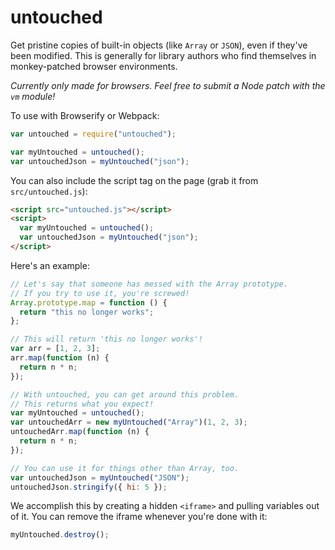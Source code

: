 # untouched

Get pristine copies of built-in objects (like `Array` or `JSON`), even if they've been modified. This is generally for library authors who find themselves in monkey-patched browser environments.

_Currently only made for browsers. Feel free to submit a Node patch with the `vm` module!_

To use with Browserify or Webpack:

```js
var untouched = require("untouched");

var myUntouched = untouched();
var untouchedJson = myUntouched("json");
```

You can also include the script tag on the page (grab it from `src/untouched.js`):

```html
<script src="untouched.js"></script>
<script>
  var myUntouched = untouched();
  var untouchedJson = myUntouched("json");
</script>
```

Here's an example:

```js
// Let's say that someone has messed with the Array prototype.
// If you try to use it, you're screwed!
Array.prototype.map = function () {
  return "this no longer works";
};

// This will return 'this no longer works'!
var arr = [1, 2, 3];
arr.map(function (n) {
  return n * n;
});

// With untouched, you can get around this problem.
// This returns what you expect!
var myUntouched = untouched();
var untouchedArr = new myUntouched("Array")(1, 2, 3);
untouchedArr.map(function (n) {
  return n * n;
});

// You can use it for things other than Array, too.
var untouchedJson = myUntouched("JSON");
untouchedJson.stringify({ hi: 5 });
```

We accomplish this by creating a hidden `<iframe>` and pulling variables out of it. You can remove the iframe whenever you're done with it:

```js
myUntouched.destroy();
```
